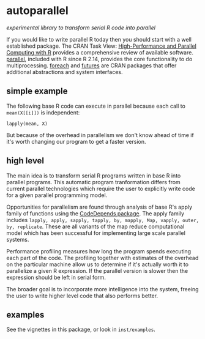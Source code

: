# autoparallel

_experimental library to transform serial R code into parallel_

If you would like to write parallel R today then you should start with a
well established package. The CRAN Task View: [High-Performance and
Parallel Computing with
R](https://cran.r-project.org/web/views/HighPerformanceComputing.html)
provides a comprehensive review of available software.
[parallel](https://stat.ethz.ch/R-manual/R-devel/library/parallel/doc/parallel.pdf),
included with R since R 2.14, provides the core functionality to do
multiprocessing.
[foreach](https://cran.r-project.org/web/packages/foreach/index.html) and
[futures](https://cran.r-project.org/web/packages/future/index.html) are
CRAN packages that offer additional abstractions and system interfaces.

## simple example

The following base R code can execute in parallel because each call
to `mean(X[[i]])` is independent:

```{R}
lapply(mean, X)
```

But because of the overhead in parallelism we don't know ahead of time if
it's worth changing our program to get a faster version.

## high level

The main idea is to transform serial R programs written in base R into
parallel programs. This automatic program tranformation differs from
current parallel technologies which require the user to explicitly write
code for a given parallel programming model.

Opportunities for parallelism are found through analysis of base R's apply
family of functions using the [CodeDepends
package](https://cran.r-project.org/web/packages/CodeDepends/index.html).
The apply family includes `lapply, apply, sapply, tapply, by,
mapply, Map, vapply, outer, by, replicate`. These are all variants of the
map reduce computational model which has been successful for implementing
large scale parallel systems.

Performance profiling measures how long the program spends executing each
part of the code. The profiling together with estimates of the overhead on
the particular machine allow us to determine if it's actually worth it to
parallelize a given R expression.  If the parallel version is slower then
the expression should be left in serial form.

The broader goal is to incorporate more intelligence into the system,
freeing the user to write higher level code that also performs better.

## examples

See the vignettes in this package, or look in `inst/examples`.
